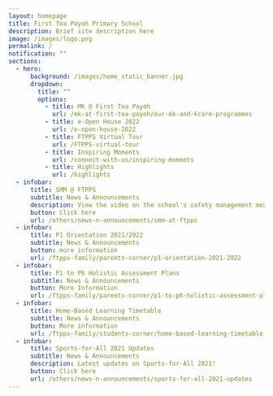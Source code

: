 ```yaml
---
layout: homepage
title: First Toa Payoh Primary School
description: Brief site description here
image: /images/logo.png
permalink: /
notification: ""
sections:
  - hero:
      background: /images/home_static_banner.jpg
      dropdown:
        title: ""
        options:
          - title: MK @ First Toa Payoh
            url: /mk-at-first-toa-payoh/our-mk-and-kcare-programmes
          - title: e-Open House 2022
            url: /e-open-house-2022
          - title: FTPPS Virtual Tour
            url: /FTPPS-virtual-tour
          - title: Inspiring Moments
            url: /connect-with-us/inspiring-moments
          - title: Highlights
            url: /highlights
  - infobar:
      title: SMM @ FTPPS
      subtitle: News & Announcements
      description: View the video on the school's safety management measures
      button: Click here
      url: /others/news-n-announcements/smm-at-ftpps
  - infobar:
      title: P1 Orientation 2021/2022
      subtitle: News & Announcements
      button: more information
      url: /ftpps-family/parents-corner/p1-orientation-2021-2022
  - infobar:
      title: P1 to P6 Holistic Assessment Plans
      subtitle: News & Announcements
      button: More Information
      url: /ftpps-family/parents-corner/p1-to-p6-holistic-assessment-plans
  - infobar:
      title: Home-Based Learning Timetable
      subtitle: News & Announcements
      button: More information
      url: /ftpps-family/students-corner/home-based-learning-timetable
  - infobar:
      title: Sports-for-All 2021 Updates
      subtitle: News & Announcements
      description: Latest updates on Sports-for-All 2021!
      button: Click here
      url: /others/news-n-announcements/sports-for-all-2021-updates
---
```



